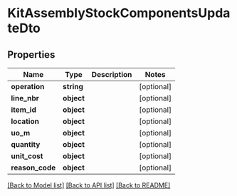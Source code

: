 # KitAssemblyStockComponentsUpdateDto

## Properties
Name | Type | Description | Notes
------------ | ------------- | ------------- | -------------
**operation** | **string** |  | [optional] 
**line_nbr** | **object** |  | [optional] 
**item_id** | **object** |  | [optional] 
**location** | **object** |  | [optional] 
**uo_m** | **object** |  | [optional] 
**quantity** | **object** |  | [optional] 
**unit_cost** | **object** |  | [optional] 
**reason_code** | **object** |  | [optional] 

[[Back to Model list]](../README.md#documentation-for-models) [[Back to API list]](../README.md#documentation-for-api-endpoints) [[Back to README]](../README.md)


